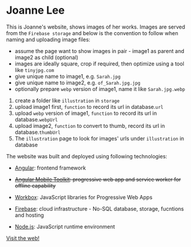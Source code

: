 # Joanne Lee

This is Joanne's website, shows images of her works. Images are served from the `Firebase storage` and below is the convention to follow when naming and uploading image files:

- assume the page want to show images in pair - image1 as parent and image2 as child (optional)
- images are ideally square, crop if required, then optimize using a tool like `tinyjpg.com`
- give unique name to image1, e.g. `Sarah.jpg`
- give unique name to image2, e.g. `of_Sarah.jpg.jpg`
- optionally prepare `webp` version of image1, name it like `Sarah.jpg.webp`

1. create a folder like `illustration` in `storage`
2. upload image1 first, `function` to record its url in database.`url`
3. upload `webp` version of image1, `function` to record its url in database.`webpUrl`
4. upload image2, `function` to convert to thumb, record its url in database.`thumbUrl`
5. The `illustration` page to look for images' urls under `illustration` in database

The website was built and deployed using following technologies: 
* [Angular](https://angular.io/): frontend framework
* ~~[Angular Mobile Toolkit](https://github.com/angular/mobile-toolkit): progressive web app and service worker for offline capability~~
* [Workbox](https://workboxjs.org/): JavaScript libraries for Progressive Web Apps

* [Firebase](https://firebase.google.com/): cloud infrastructure - No-SQL database, storage, fucntions and hosting
* [Node.js](https://nodejs.org): JavaScript runtime environment

[Visit the web!](https://joanne-lee.firebaseapp.com/home)
